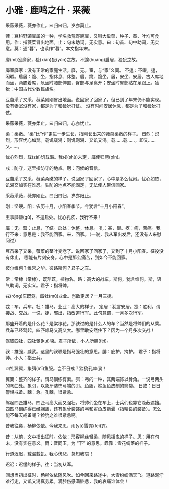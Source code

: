 <link href="../../../css/style.css" rel="stylesheet" type="text/css" />

# 小雅 · 鹿鸣之什 · 采薇

<div class="p">

采薇采薇，薇亦作止。曰归曰归，岁亦莫止。


<span class="comment">


薇：豆科野豌豆属的一种，学名救荒野豌豆，又叫大巢菜，种子、茎、叶均可食用。作：指薇菜冒出地面。止：句末助词，无实意。曰：句首、句中助词，无实意。莫：通“暮”，也读作“暮”。本文指年末。

</span>

靡(mǐ)室靡家，猃(xiǎn)狁(yǔn)之故。不遑(huáng)启居，猃狁之故。


<span class="comment">


靡室靡家：没有正常的家庭生活。靡，无。室，与“家”义同。
不遑：不暇。遑，闲暇。启居：跪、坐，指休息、休整。启，跪、跪坐。居，安坐、安居。古人席地而坐，两膝着席，危坐时腰部伸直，臀部与足离开；安坐时臀部贴在足跟上。猃狁：中国古代少数民族名。

</span>


<div class="translation">

豆苗采了又采，薇菜刚刚冒出地面。说回家了回家了，但已到了年末仍不能实现。没有妻室没有家，都是为了和猃狁打仗。 没有时间安居休息，都是为了和猃狁打仗。

</div>

采薇采薇，薇亦柔止。曰归曰归，心亦忧止。


<span class="comment">


柔：柔嫩。“柔”比“作”更进一步生长，指刚长出来的薇菜柔嫩的样子。 
烈烈：炽烈，形容忧心如焚。载饥载渴：则饥则渴、又饥又渴。载……载……，即又……又……。

</span>

忧心烈烈，载(zài)饥载渴。我戍(shù)未定，靡使归聘(pìn)。


<span class="comment">


戍：防守，这里指防守的地点。聘：问候的音信。

</span>


<div class="translation">

豆苗采了又采，薇菜柔嫩的样子。说回家了回家了，心中是多么忧闷。忧心如焚，饥渴交加实在难忍。驻防的地点不能固定，无法使人带信回家。

</div>

采薇采薇，薇亦刚止。曰归曰归，岁亦阳止。


<span class="comment">


刚：坚硬。阳：农历十月，小阳春季节。今犹言“十月小阳春”。

</span>

王事靡盬(gǔ)，不遑启处。忧心孔疚，我行不来！


<span class="comment">


靡：无。盬：止息，了结。启处：休整，休息。
孔：甚，很。疚：病，苦痛。我行不来：意思是：我不能回家。来，回家。（一说，我从军出发后，还没有人来慰问过）

</span>


<div class="translation">

豆苗采了又采，薇菜的茎叶变老了。说回家了回家了，又到了十月小阳春。征役没有休止， 哪能有片刻安身。心中是那么痛苦，到如今不能回家。

</div>

彼尔维何？维常之华。彼路斯何？君子之车。


<span class="comment">


常：常棣（棠棣），既芣苡，植物名。路：高大的战车。斯何，犹言维何。斯，语气助词，无实义。君子：指将帅。

</span>

戎(róng)车既驾，四牡(mǔ)业业。岂敢定居？一月三捷。


<span class="comment">


戎：车，兵车。牡：雄马。业业：高大的样子。
定居：犹言安居。捷：胜利。谓接战、交战。一说，捷，邪出，指改道行军。此句意谓，一月多次行军。

</span>


<div class="translation">

那盛开着的是什么花？是棠棣花。那驶过的是什么人的车？当然是将帅们的从乘。兵车已经驾起，四匹雄马又高又大。哪里敢安然住下？因为一个月多次交战！

</div>

驾彼四牡，四牡骙(kuí)骙。君子所依，小人所腓(féi)。


<span class="comment">


骙：雄强，威武。这里的骙骙是指马强壮的意思。腓：庇护，掩护。
君子：指将帅。小人：指士兵。

</span>

四牡翼翼，象弭(mǐ)鱼服。岂不日戒？猃狁孔棘(jí)！


<span class="comment">


翼翼：整齐的样子。谓马训练有素。弭：弓的一种，其两端饰以骨角。一说弓两头的弯曲处。象弭，以象牙装饰弓端的弭。鱼服，鲨鱼鱼皮制的箭袋。
日戒：日日警惕戒备。棘：急。孔棘，很紧急。

</span>


<div class="translation">

驾起四匹雄马，四匹马高大而又强壮。将帅们坐在车上，士兵们也靠它隐蔽遮挡。四匹马训练得已经娴熟，还有象骨装饰的弓和鲨鱼皮箭囊（指精良的装备）。怎么能不每天戒备呢？猃狁之难很紧急啊。

</div>

昔我往矣，杨柳依依。今我来思，雨(yù)雪霏(fēi)霏。


<span class="comment">


昔：从前，文中指出征时。依依：形容柳丝轻柔、随风摇曳的样子。思：用在句末，没有实在意义。雨：音同玉，为 “下” 的意思。霏霏：雪花纷落的样子。

</span>

行道迟迟，载渴载饥。我心伤悲，莫知我哀！


<span class="comment">


迟迟：迟缓的样子。往：当初从军。

</span>


<div class="translation">

回想当初出征时，杨柳依依随风吹。如今回来路途中，大雪纷纷满天飞。道路泥泞难行走，又饥又渴真劳累。满腔伤感满腔悲，我的哀痛谁体会！

</div>
